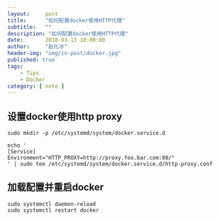 ```yaml
---
layout:     post
title:      "如何配置docker使用HTTP代理"
subtitle:   ""
description: "如何配置docker使用HTTP代理"
date:       2018-03-13 18:00:00
author:     "赵化冰"
header-img: "img/in-post/docker.jpg"
published: true
tags:
    - Tips
    - Docker
category: [ note ]
---
```

## 设置docker使用http proxy
```
sudo mkdir -p /etc/systemd/system/docker.service.d

echo '
[Service]
Environment="HTTP_PROXY=http://proxy.foo.bar.com:80/"
' | sudo tee /etc/systemd/system/docker.service.d/http-proxy.conf
```

## 加载配置并重启docker
```
sudo systemctl daemon-reload
sudo systemctl restart docker
```